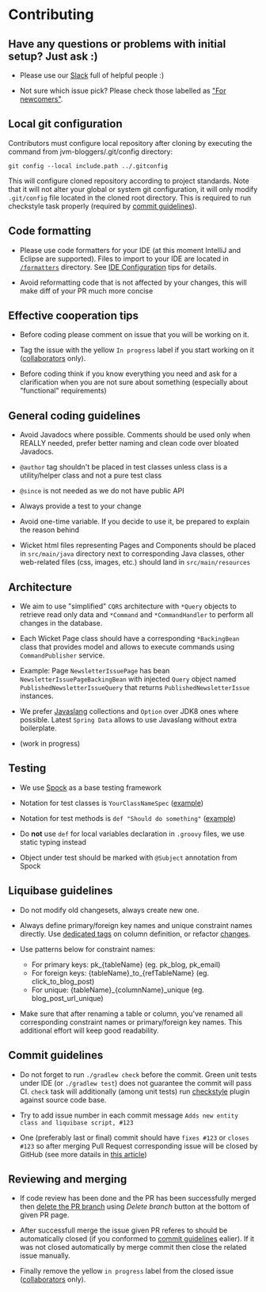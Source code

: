 # Contributing


## Have any questions or problems with initial setup? Just ask :)

* Please use our [Slack](https://jvm-bloggers-slack.herokuapp.com/) full of helpful people :)

* Not sure which issue pick? Please check those labelled as ["For newcomers"](https://github.com/jvm-bloggers/jvm-bloggers/issues?q=is%3Aissue+is%3Aopen+label%3A%22For+newcomers%22).

## Local git configuration

Contributors must configure local repository after cloning by executing the command from jvm-bloggers/.git/config directory:

	git config --local include.path ../.gitconfig

This will configure cloned repository according to project standards. Note that it will not alter your global or system git configuration, it will only modify `.git/config` file located in the cloned root directory. This is required to run checkstyle task properly (required by [commit guidelines](#commit-guidelines)).

## Code formatting

* Please use code formatters for your IDE (at this moment IntelliJ and Eclipse are supported). Files to import to your IDE are located in [`/formatters`](config/formatters) directory. See [IDE Configuration](config/formatters/How-to.md) tips for details.

* Avoid reformatting code that is not affected by your changes, this will make diff of your PR much more concise


## Effective cooperation tips

* Before coding please comment on issue that you will be working on it.

* Tag the issue with the yellow `In progress` label if you start working on it ([collaborators](https://help.github.com/articles/permission-levels-for-a-user-account-repository/#collaborator-access-on-a-repository-owned-by-a-user-account) only).

* Before coding think if you know everything you need and ask for a clarification when you are not sure about something (especially about "functional" requirements)
 
 
## General coding guidelines

* Avoid Javadocs where possible. Comments should be used only when REALLY needed, prefer better naming and clean code over bloated Javadocs.

* `@author` tag shouldn't be placed in test classes unless class is a utility/helper class and not a pure test class

* `@since` is not needed as we do not have public API

* Always provide a test to your change

* Avoid one-time variable. If you decide to use it, be prepared to explain the reason behind 

* Wicket html files representing Pages and Components should be placed in `src/main/java` directory next to corresponding Java classes, other web-related files (css, images, etc.) should land in `src/main/resources` 


## Architecture 

* We aim to use "simplified" `CQRS` architecture with `*Query` objects to retrieve read only data and `*Command` and `*CommandHandler` to perform all changes in the database.

* Each Wicket Page class should have a corresponding `*BackingBean` class that provides model and allows to execute commands using `CommandPublisher` service.

* Example: Page `NewsletterIssuePage` has bean `NewsletterIssuePageBackingBean` with injected `Query` object named `PublishedNewsletterIssueQuery` that returns `PublishedNewsletterIssue` instances.

* We prefer [Javaslang](http://javaslang.io) collections and `Option` over JDK8 ones where possible. Latest `Spring Data` allows to use Javaslang without extra boilerplate.

* (work in progress)
 
## Testing
  
* We use [Spock](http://spockframework.github.io/spock/docs/1.0/index.html) as a base testing framework

* Notation for test classes is `YourClassNameSpec` ([example](src/test/groovy/pl/tomaszdziurko/jvm_bloggers/utils/DateTimeUtilitiesSpec.groovy#L8))

* Notation for test methods is `def "Should do something"` ([example](src/test/groovy/pl/tomaszdziurko/jvm_bloggers/InitialBlogDataPopulationTriggerSpec.groovy#L20))
 
* Do **not** use `def` for local variables declaration in `.groovy` files, we use static typing instead

* Object under test should be marked with `@Subject` annotation from Spock


## Liquibase guidelines

* Do not modify old changesets, always create new one.

* Always define primary/foreign key names and unique constraint names directly. Use [dedicated tags](http://www.liquibase.org/documentation/column.html#constraints-tag) on column definition, or refactor [changes](http://www.liquibase.org/documentation/changes/add_unique_constraint.html).

* Use patterns below for constraint names:
    * For primary keys: pk_{tableName} (eg. pk_blog, pk_email)
    * For foreign keys: {tableName}\_to\_{refTableName} (eg. click_to_blog_post)
    * For unique: {tableName}_{columnName}_unique (eg. blog_post_url_unique)

* Make sure that after renaming a table or column, you've renamed all corresponding constraint names or primary/foreign key names. This additional effort will keep good readability.


## Commit guidelines

* Do not forget to run `./gradlew check` before the commit. Green unit tests under IDE (or `./gradlew test`) does not guarantee the commit will pass CI. `check` task will additionally (among unit tests) run [checkstyle](http://checkstyle.sourceforge.net/) plugin against source code base.

* Try to add issue number in each commit message `Adds new entity class and liquibase script, #123`

* One (preferably last or final) commit should have `fixes #123` or `closes #123` so after merging Pull Request corresponding issue will be closed by GitHub (see more datails in [this article](https://github.com/blog/1386-closing-issues-via-commit-messages))


## Reviewing and merging

* If code review has been done and the PR has been successfully merged then [delete the PR branch](https://help.github.com/articles/deleting-unused-branches/) using _Delete branch_ button at the bottom of given PR page.

* After successfull merge the issue given PR referes to should be automatically closed (if you conformed to [commit guidelines](#commit-guidelines) ealier). If it was not closed automatically by merge commit then close the related issue manually.

* Finally remove the yellow `in progress` label from the closed issue ([collaborators](https://help.github.com/articles/permission-levels-for-a-user-account-repository/#collaborator-access-on-a-repository-owned-by-a-user-account) only).
